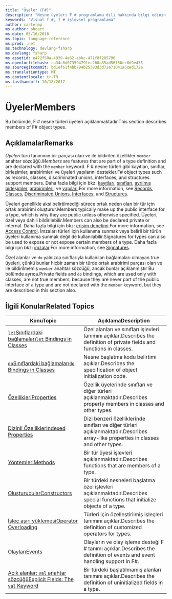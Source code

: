 ```yaml
---
title: "Üyeler (F#)"
description: "Nesne üyeleri F # programlama dili hakkında bilgi edinin."
keywords: "Visual f #, f # işlevsel programlama"
author: cartermp
ms.author: phcart
ms.date: 05/16/2016
ms.topic: language-reference
ms.prod: .net
ms.technology: devlang-fsharp
ms.devlang: fsharp
ms.assetid: e472f50a-4939-4e62-abbc-471f8f265790
ms.openlocfilehash: ca34c8d073594791ec268a85ad56f50cc6d9e435
ms.sourcegitcommit: bd1ef61f4bb794b25383d3d72e71041a5ced172e
ms.translationtype: MT
ms.contentlocale: tr-TR
ms.lasthandoff: 10/18/2017
---
```

# <a name="members"></a><span data-ttu-id="8df91-104">Üyeler</span><span class="sxs-lookup"><span data-stu-id="8df91-104">Members</span></span>

<span data-ttu-id="8df91-105">Bu bölümde, F # nesne türleri üyeleri açıklanmaktadır.</span><span class="sxs-lookup"><span data-stu-id="8df91-105">This section describes members of F# object types.</span></span>


## <a name="remarks"></a><span data-ttu-id="8df91-106">Açıklamalar</span><span class="sxs-lookup"><span data-stu-id="8df91-106">Remarks</span></span>
<span data-ttu-id="8df91-107">*Üyeleri* türü tanımının bir parçası olan ve ile bildirilen özellikler `member` anahtar sözcüğü.</span><span class="sxs-lookup"><span data-stu-id="8df91-107">*Members* are features that are part of a type definition and are declared with the `member` keyword.</span></span> <span data-ttu-id="8df91-108">F # nesne türleri gibi kayıtları, sınıflar, birleşimler, arabirimleri ve üyeleri yapılarını destekler.</span><span class="sxs-lookup"><span data-stu-id="8df91-108">F# object types such as records, classes, discriminated unions, interfaces, and structures support members.</span></span> <span data-ttu-id="8df91-109">Daha fazla bilgi için bkz: [kayıtları](../records.md), [sınıfları](../classes.md), [ayrılmış birleşimler](../discriminated-Unions.md), [arabirimleri](../interfaces.md), ve [yapıları](../structures.md).</span><span class="sxs-lookup"><span data-stu-id="8df91-109">For more information, see [Records](../records.md), [Classes](../classes.md), [Discriminated Unions](../discriminated-Unions.md), [Interfaces](../interfaces.md), and [Structures](../structures.md).</span></span>

<span data-ttu-id="8df91-110">Üyeleri genellikle aksi belirtilmediği sürece ortak neden olan bir tür için ortak arabirimi oluşturur.</span><span class="sxs-lookup"><span data-stu-id="8df91-110">Members typically make up the public interface for a type, which is why they are public unless otherwise specified.</span></span> <span data-ttu-id="8df91-111">Üyeleri, özel veya dahili bildirilebilir.</span><span class="sxs-lookup"><span data-stu-id="8df91-111">Members can also be declared private or internal.</span></span> <span data-ttu-id="8df91-112">Daha fazla bilgi için bkz: [erişim denetimi](../access-Control.md).</span><span class="sxs-lookup"><span data-stu-id="8df91-112">For more information, see [Access Control](../access-Control.md).</span></span> <span data-ttu-id="8df91-113">İmzaları türleri için kullanıma sunmak veya belirli bir türün üyeleri kullanıma sunmak değil de kullanılabilir.</span><span class="sxs-lookup"><span data-stu-id="8df91-113">Signatures for types can also be used to expose or not expose certain members of a type.</span></span> <span data-ttu-id="8df91-114">Daha fazla bilgi için bkz: [imzalar](../signatures.md).</span><span class="sxs-lookup"><span data-stu-id="8df91-114">For more information, see [Signatures](../signatures.md).</span></span>

<span data-ttu-id="8df91-115">Özel alanlar ve `do` yalnızca sınıflarıyla kullanılan bağlamaları olmayan true üyeleri, çünkü bunlar hiçbir zaman bir türde ortak arabirimi parçası olan ve ile bildirilmemiş `member` anahtar sözcüğü, ancak bunlar açıklanmıştır Bu bölümde ayrıca.</span><span class="sxs-lookup"><span data-stu-id="8df91-115">Private fields and `do` bindings, which are used only with classes, are not true members, because they are never part of the public interface of a type and are not declared with the `member` keyword, but they are described in this section also.</span></span>


## <a name="related-topics"></a><span data-ttu-id="8df91-116">İlgili Konular</span><span class="sxs-lookup"><span data-stu-id="8df91-116">Related Topics</span></span>


|<span data-ttu-id="8df91-117">Konu</span><span class="sxs-lookup"><span data-stu-id="8df91-117">Topic</span></span>|<span data-ttu-id="8df91-118">Açıklama</span><span class="sxs-lookup"><span data-stu-id="8df91-118">Description</span></span>|
|-----|-----------|
|[<span data-ttu-id="8df91-119">`let`Sınıflardaki bağlamaları</span><span class="sxs-lookup"><span data-stu-id="8df91-119">`let` Bindings in Classes</span></span>](let-bindings-in-classes.md)|<span data-ttu-id="8df91-120">Özel alanları ve sınıfları işlevleri tanımını açıklar.</span><span class="sxs-lookup"><span data-stu-id="8df91-120">Describes the definition of private fields and functions in classes.</span></span>|
|[<span data-ttu-id="8df91-121">`do`Sınıflardaki bağlamaları</span><span class="sxs-lookup"><span data-stu-id="8df91-121">`do` Bindings in Classes</span></span>](do-bindings-in-classes.md)|<span data-ttu-id="8df91-122">Nesne başlatma kodu belirtimi açıklar.</span><span class="sxs-lookup"><span data-stu-id="8df91-122">Describes the specification of object initialization code.</span></span>|
|[<span data-ttu-id="8df91-123">Özellikleri</span><span class="sxs-lookup"><span data-stu-id="8df91-123">Properties</span></span>](properties.md)|<span data-ttu-id="8df91-124">Özellik üyelerinde sınıfları ve diğer türleri açıklanmaktadır.</span><span class="sxs-lookup"><span data-stu-id="8df91-124">Describes property members in classes and other types.</span></span>|
|[<span data-ttu-id="8df91-125">Dizinli Özellikler</span><span class="sxs-lookup"><span data-stu-id="8df91-125">Indexed Properties</span></span>](indexed-properties.md)|<span data-ttu-id="8df91-126">Dizi benzeri özelliklerinde sınıfları ve diğer türleri açıklanmaktadır.</span><span class="sxs-lookup"><span data-stu-id="8df91-126">Describes array-like properties in classes and other types.</span></span>|
|[<span data-ttu-id="8df91-127">Yöntemleri</span><span class="sxs-lookup"><span data-stu-id="8df91-127">Methods</span></span>](methods.md)|<span data-ttu-id="8df91-128">Bir tür üyesi işlevleri açıklanmaktadır.</span><span class="sxs-lookup"><span data-stu-id="8df91-128">Describes functions that are members of a type.</span></span>|
|[<span data-ttu-id="8df91-129">Oluşturucular</span><span class="sxs-lookup"><span data-stu-id="8df91-129">Constructors</span></span>](constructors.md)|<span data-ttu-id="8df91-130">Bir türdeki nesneleri başlatma özel işlevleri açıklanmaktadır.</span><span class="sxs-lookup"><span data-stu-id="8df91-130">Describes special functions that initialize objects of a type.</span></span>|
|[<span data-ttu-id="8df91-131">İşleç aşırı yüklemesi</span><span class="sxs-lookup"><span data-stu-id="8df91-131">Operator Overloading</span></span>](../operator-overloading.md)|<span data-ttu-id="8df91-132">Türleri için özelleştirilmiş işleçleri tanımını açıklar.</span><span class="sxs-lookup"><span data-stu-id="8df91-132">Describes the definition of customized operators for types.</span></span>|
|[<span data-ttu-id="8df91-133">Olayları</span><span class="sxs-lookup"><span data-stu-id="8df91-133">Events</span></span>](events.md)|<span data-ttu-id="8df91-134">Olayların ve olay işleme desteği F # tanımı açıklar.</span><span class="sxs-lookup"><span data-stu-id="8df91-134">Describes the definition of events and event handling support in F#.</span></span>|
|[<span data-ttu-id="8df91-135">Açık alanlar: `val` anahtar sözcüğü</span><span class="sxs-lookup"><span data-stu-id="8df91-135">Explicit Fields: The `val` Keyword</span></span>](explicit-fields-the-val-keyword.md)|<span data-ttu-id="8df91-136">Bir türdeki başlatılmamış alanları tanımını açıklar.</span><span class="sxs-lookup"><span data-stu-id="8df91-136">Describes the definition of uninitialized fields in a type.</span></span>|
